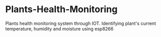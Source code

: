 # Plants-Health-Monitoring
Plants health monitoring system through IOT. Identifying plant's current temperature, humidity and moisture using esp8266
